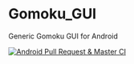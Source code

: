 # Gomoku_GUI
Generic Gomoku GUI for Android 


[![Android Pull Request & Master CI](https://github.com/Hexik/Gomoku_GUI/actions/workflows/android-devel.yaml/badge.svg?branch=devel)](https://github.com/Hexik/Gomoku_GUI/actions/workflows/android-devel.yaml)